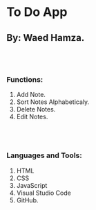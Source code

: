 # To Do App

## By: Waed Hamza.

<br><br>


### Functions:

1. Add Note.
2. Sort Notes Alphabeticaly.
3. Delete Notes.
4. Edit Notes.

<br><br>

### Languages and Tools:

1. HTML
2. CSS
3. JavaScript
4. Visual Studio Code
5. GitHub.